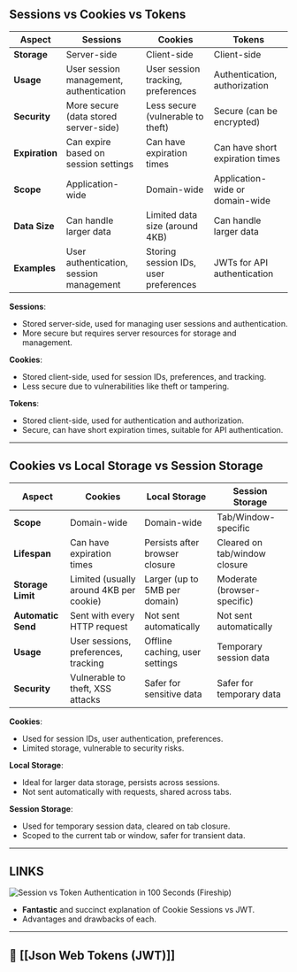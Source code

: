 ## Sessions vs Cookies vs Tokens

| Aspect         | Sessions                                | Cookies                               | Tokens                          |
| -------------- | --------------------------------------- | ------------------------------------- | ------------------------------- |
| **Storage**    | Server-side                             | Client-side                           | Client-side                     |
| **Usage**      | User session management, authentication | User session tracking, preferences    | Authentication, authorization   |
| **Security**   | More secure (data stored server-side)   | Less secure (vulnerable to theft)     | Secure (can be encrypted)       |
| **Expiration** | Can expire based on session settings    | Can have expiration times             | Can have short expiration times |
| **Scope**      | Application-wide                        | Domain-wide                           | Application-wide or domain-wide |
| **Data Size**  | Can handle larger data                  | Limited data size (around 4KB)        | Can handle larger data          |
| **Examples**   | User authentication, session management | Storing session IDs, user preferences | JWTs for API authentication     |

**Sessions**:
- Stored server-side, used for managing user sessions and authentication.
- More secure but requires server resources for storage and management.

**Cookies**:
- Stored client-side, used for session IDs, preferences, and tracking.
- Less secure due to vulnerabilities like theft or tampering.

**Tokens**:
- Stored client-side, used for authentication and authorization.
- Secure, can have short expiration times, suitable for API authentication.

---
## Cookies vs Local Storage vs Session Storage

| Aspect             | Cookies                                 | Local Storage                  | Session Storage               |
| ------------------ | --------------------------------------- | ------------------------------ | ----------------------------- |
| **Scope**          | Domain-wide                             | Domain-wide                    | Tab/Window-specific           |
| **Lifespan**       | Can have expiration times               | Persists after browser closure | Cleared on tab/window closure |
| **Storage Limit**  | Limited (usually around 4KB per cookie) | Larger (up to 5MB per domain)  | Moderate (browser-specific)   |
| **Automatic Send** | Sent with every HTTP request            | Not sent automatically         | Not sent automatically        |
| **Usage**          | User sessions, preferences, tracking    | Offline caching, user settings | Temporary session data        |
| **Security**       | Vulnerable to theft, XSS attacks        | Safer for sensitive data       | Safer for temporary data      |

**Cookies**:
- Used for session IDs, user authentication, preferences.
- Limited storage, vulnerable to security risks.

**Local Storage**:
- Ideal for larger data storage, persists across sessions.
- Not sent automatically with requests, shared across tabs.

**Session Storage**:
- Used for temporary session data, cleared on tab closure.
- Scoped to the current tab or window, safer for transient data.

---
## LINKS

![Session vs Token Authentication in 100 Seconds (Fireship)](https://www.youtube.com/watch?v=UBUNrFtufWo)

- **Fantastic** and succinct explanation of Cookie Sessions vs JWT. 
- Advantages and drawbacks of each.

---
## 🔗 [[Json Web Tokens (JWT)]]